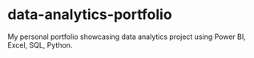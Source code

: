 # data-analytics-portfolio
My personal portfolio showcasing data analytics project using Power BI, Excel, SQL, Python.
